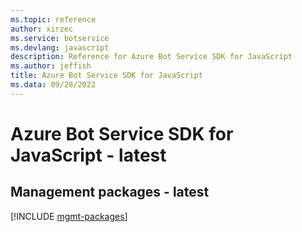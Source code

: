 ```yaml
---
ms.topic: reference
author: xirzec
ms.service: botservice
ms.devlang: javascript
description: Reference for Azure Bot Service SDK for JavaScript
ms.author: jeffish
title: Azure Bot Service SDK for JavaScript
ms.data: 09/28/2022
---
```

# Azure Bot Service SDK for JavaScript - latest

## Management packages - latest
[!INCLUDE [mgmt-packages](bot-service-mgmt-index.md)]